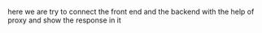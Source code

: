 here we are try to connect the front end and the backend with the help of proxy and show the response in it 
